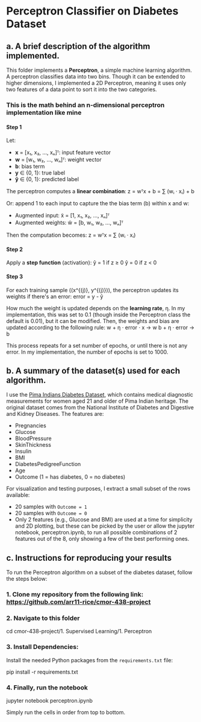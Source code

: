 # Perceptron Classifier on Diabetes Dataset

## a. A brief description of the algorithm implemented.

This folder implements a **Perceptron**, a simple machine learning algorithm. A perceptron classifies data into two bins. Though it can be extended to higher dimensions, I implemented a 2D Perceptron, meaning it uses only two features of a data point to sort it into the two categories.

### This is the math behind an n-dimensional perceptron implementation like mine 

#### Step 1
Let:

- **x** = [x₁, x₂, ..., xₙ]ᵀ: input feature vector
- **w** = [w₁, w₂, ..., wₙ]ᵀ: weight vector
- **b**: bias term  
- **y** ∈ {0, 1}: true label  
- **ŷ** ∈ {0, 1}: predicted label  

The perceptron computes a **linear combination**:
z = wᵀx + b = ∑ (wᵢ · xᵢ) + b

Or: append 1 to each input to capture the the bias term \(b\) within x and w:

- Augmented input: x̃ = [1, x₁, x₂, ..., xₙ]ᵀ 
- Augmented weights: w̃ = [b, w₁, w₂, ..., wₙ]ᵀ

Then the computation becomes:
z = wᵀx = ∑ (wᵢ · xᵢ)

#### Step 2
Apply a **step function** (activation):
ŷ = 1 if z ≥ 0
ŷ = 0 if z < 0

#### Step 3
For each training sample \((x^{(j)}, y^{(j)})\), the perceptron updates its weights if there's an error:
error = y - ŷ

How much the weight is updated depends on the  **learning rate**, η.
In my implementation, this was set to 0.1 (though inside the Perceptron class the default is 0.01), but it can be modified.
Then, the weights and bias are updated according to the following rule:
w + η · error · x -> w 
b + η · error -> b

This process repeats for a set number of epochs, or until there is not any error. In my implementation, the number of epochs is set to 1000.


## b. A summary of the dataset(s) used for each algorithm.

I use the [Pima Indians Diabetes Dataset](https://www.kaggle.com/datasets/uciml/pima-indians-diabetes-database), which contains medical diagnostic measurements for women aged 21 and older of Pima Indian heritage. The original dataset comes from the National Institute of Diabetes and Digestive and Kidney Diseases. The features are:

- Pregnancies
- Glucose
- BloodPressure
- SkinThickness
- Insulin
- BMI
- DiabetesPedigreeFunction
- Age
- Outcome (1 = has diabetes, 0 = no diabetes)

For visualization and testing purposes, I extract a small subset of the rows available:
- 20 samples with `Outcome = 1`
- 20 samples with `Outcome = 0`
- Only 2 features (e.g., Glucose and BMI) are used at a time for simplicity and 2D plotting, but these can be picked by the user or allow the jupyter notebook, perceptron.ipynb, to run all possible combinations of 2 features out of the 8, only showing a few of the best performing ones.

## c. Instructions for reproducing your results

To run the Perceptron algorithm on a subset of the diabetes dataset, follow the steps below:

### 1. Clone my repository from the following link: https://github.com/arr11-rice/cmor-438-project

### 2. Navigate to this folder

cd cmor-438-project/1. Supervised Learning/1. Perceptron

### 3. Install Dependencies: 

Install the needed Python packages from the `requirements.txt` file:

pip install -r requirements.txt

### 4. Finally, run the notebook
jupyter notebook perceptron.ipynb

Simply run the cells in order from top to bottom.